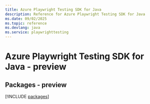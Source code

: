 ```yaml
---
title: Azure Playwright Testing SDK for Java
description: Reference for Azure Playwright Testing SDK for Java
ms.date: 09/02/2025
ms.topic: reference
ms.devlang: java
ms.service: playwrighttesting
---
```

# Azure Playwright Testing SDK for Java - preview
## Packages - preview
[!INCLUDE [packages](playwright-testing-index.md)]